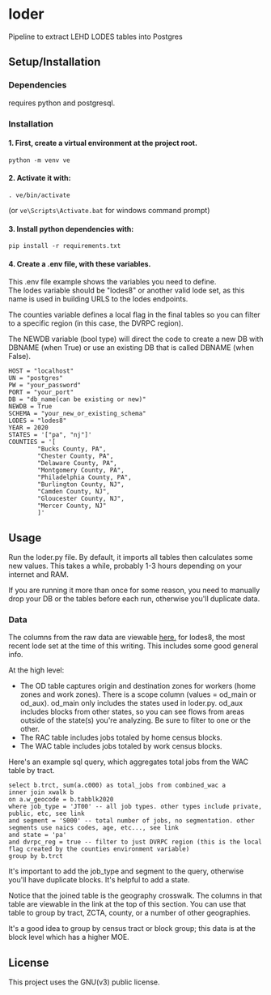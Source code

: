 # loder
Pipeline to extract LEHD LODES tables into Postgres

## Setup/Installation

### Dependencies
requires python and postgresql. 

### Installation
#### 1. First, create a virtual environment at the project root.
```shell
python -m venv ve
```
#### 2. Activate it with:
```shell
. ve/bin/activate
```
(or `ve\Scripts\Activate.bat` for windows command prompt)

#### 3. Install python dependencies with:
```shell
pip install -r requirements.txt
```

#### 4. Create a .env file, with these variables. 
This .env file example shows the variables you need to define.  
The lodes variable should be "lodes8" or another valid lode set, as this name is used in building URLS to the lodes endpoints.

The counties variable defines a local flag in the final tables so you can filter to a specific region (in this case, the DVRPC region).

The NEWDB variable (bool type) will direct the code to create a new DB with DBNAME (when True) or use an existing DB that is called DBNAME (when False).

```
HOST = "localhost"
UN = "postgres"
PW = "your_password"
PORT = "your_port"
DB = "db_name(can be existing or new)"
NEWDB = True
SCHEMA = "your_new_or_existing_schema"
LODES = "lodes8"
YEAR = 2020
STATES = '["pa", "nj"]'
COUNTIES = '[
        "Bucks County, PA",
        "Chester County, PA",
        "Delaware County, PA",
        "Montgomery County, PA",
        "Philadelphia County, PA",
        "Burlington County, NJ",
        "Camden County, NJ",
        "Gloucester County, NJ",
        "Mercer County, NJ"
        ]'
```

## Usage
Run the loder.py file. By default, it imports all tables then calculates some new values.
This takes a while, probably 1-3 hours depending on your internet and RAM.

If you are running it more than once for some reason, you need to manually drop your DB or the tables before each run, otherwise you'll duplicate data.

### Data
The columns from the raw data are viewable [here.](https://lehd.ces.census.gov/data/lodes/LODES8/LODESTechDoc8.0.pdf) for lodes8, the most recent lode set at the time of this writing.
This includes some good general info.

At the high level:
* The OD table captures origin and destination zones for workers (home zones and work zones). There is a scope column (values = od_main or od_aux). od_main only includes the states used in loder.py.
od_aux includes blocks from other states, so you can see flows from areas outside of the state(s) you're analyzing. Be sure to filter to one or the other.
* The RAC table includes jobs totaled by home census blocks.
* The WAC table includes jobs totaled by work census blocks. 

Here's an example sql query, which aggregates total jobs from the WAC table by tract.

```
select b.trct, sum(a.c000) as total_jobs from combined_wac a
inner join xwalk b
on a.w_geocode = b.tabblk2020 
where job_type = 'JT00' -- all job types. other types include private, public, etc, see link
and segment = 'S000' -- total number of jobs, no segmentation. other segments use naics codes, age, etc..., see link 
and state = 'pa'
and dvrpc_reg = true -- filter to just DVRPC region (this is the local flag created by the counties environment variable)
group by b.trct

```
It's important to add the job_type and segment to the query, otherwise you'll have duplicate blocks. It's helpful to add a state. 

Notice that the joined table is the geography crosswalk. The columns in that table are viewable in the link at the top of this section.
You can use that table to group by tract, ZCTA, county, or a number of other geographies. 

It's a good idea to group by census tract or block group; this data is at the block level which has a higher MOE.


## License
This project uses the GNU(v3) public license.